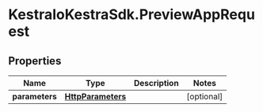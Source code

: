 # KestraIoKestraSdk.PreviewAppRequest

## Properties

Name | Type | Description | Notes
------------ | ------------- | ------------- | -------------
**parameters** | [**HttpParameters**](HttpParameters.md) |  | [optional] 


